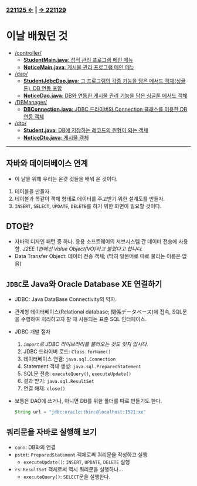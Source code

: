 ﻿### [221125 ←](/221125-221202_JAVA_AND_ORACLE/221125/) | [→ 221129](/221125-221202_JAVA_AND_ORACLE/221129/)

# 이날 배웠던 것

- [/controller/](/221125-221202_JAVA_AND_ORACLE/221128/javastudy/controller/)
    - [**StudentMain.java**: 성적 관리 프로그램 메인 메뉴](/221125-221202_JAVA_AND_ORACLE/221128/javastudy/controller/StudentMain.java)
    - [**NoticeMain.java**: 게시물 관리 프로그램 메인 메뉴](/221125-221202_JAVA_AND_ORACLE/221128/javastudy/controller/NoticeMain.java)
- [/dao/](/221125-221202_JAVA_AND_ORACLE/221128/javastudy/dao/)
    - [**StudentJdbcDao.java**: 그 프로그램의 각종 기능을 담은 메서드 객체(싱글톤), DB 연동 포함](/221125-221202_JAVA_AND_ORACLE/221128/javastudy/dao/StudentJdbcDao.java)
    - [**NoticeDao.java**: DB와 연동한 게시물 관리 기능을 담은 싱글톤 메서드 객체](/221125-221202_JAVA_AND_ORACLE/221128/javastudy/dao/NoticeDao.java)
- [/DBManager/](/221125-221202_JAVA_AND_ORACLE/221128/javastudy/DBManager/)
    - [**DBConnection.java**: JDBC 드라이버와 Connection 클래스를 이용한 DB 연동 객체](/221125-221202_JAVA_AND_ORACLE/221128/javastudy/DBManager/DBConnection.java)
- [/dto/](/221125-221202_JAVA_AND_ORACLE/221128/javastudy/dto/)
    - [**Student.java**: DB에 저장하는 레코드의 원형이 되는 객체](/221125-221202_JAVA_AND_ORACLE/221128/javastudy/dto/Student.java)
    - [**NoticeDto.java**: 게시물 객체](/221125-221202_JAVA_AND_ORACLE/221128/javastudy/dto/NoticeDto.java)

---

## 자바와 데이터베이스 연계

- 이 날을 위해 우리는 온갖 것들을 배워 온 것이다.
1. 테이블을 만들자.
1. 테이블과 똑같이 객체 형태로 데이터를 주고받기 위한 설계도를 만들자.
1. `INSERT`, `SELECT`, `UPDATE`, `DELETE`를 하기 위한 화면이 필요할 것이다.

## DTO란?

- 자바의 디자인 패턴 중 하나. 응용 소프트웨어의 서브시스템 간 데이터 전송에 사용함. *J2EE 1판에선 Value Object(VO)라고 불렸다고 합니다.*
- Data Transfer Object: 데이터 전송 객체; (딱히 일본어로 따로 불리는 이름은 없음)

## `JDBC`로 Java와 Oracle Database XE 연결하기

- JDBC: Java DataBase Connectivity의 약자.
- 관계형 데이터베이스(Relational database; 関係データベース)에 접속, SQL문을 수행하여 처리하고자 할 때 사용되는 표준 SQL 인터페이스.
- JDBC 개발 절차
    1. *`import`로 JDBC 라이브러리를 불러오는 것도 잊지 맙시다.*
    1. JDBC 드라이버 로드: `Class.forName()`
    1. 데이터베이스 연결: `java.sql.Connection`
    1. Statement 객체 생성: `java.sql.PreparedStatement`
    1. SQL문 전송: `executeQuery()`, `executeUpdate()`
    1. 결과 받기: `java.sql.ResultSet`
    1. 연결 해제: `close()`
- 보통은 DAO에 쓰거나, 아니면 DB를 위한 폴더를 따로 만들기도 한다.

    ```java
    String url = "jdbc:oracle:thin:@localhost:1521:xe"
    ```

## 쿼리문을 자바로 실행해 보기

- `conn`: DB와의 연결
- `pstmt`: `PreparedStatement` 객체로써 쿼리문을 작성하고 실행
    - `executeUpdate()`: `INSERT`, `UPDATE`, `DELETE` 실행
- `rs`: `ResultSet` 객체로써 역시 쿼리문을 실행하나...
    - `executeQuery()`: `SELECT`문을 실행한다.
